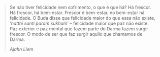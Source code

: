 > Se não tiver felicidade nem sofrimento, o que é que há? Há frescor. Há frescor,
> há bem-estar. Frescor é bem-estar, no bem-estar há felicidade. O Buda disse que
> felicidade maior do que essa não existe, ‘*natthi santi paraṁ sukhaṁ*’ –
> felicidade maior que paz não existe. Paz exterior e paz mental que fazem parte
> do Darma fazem surgir frescor. O modo de ser que faz surgir aquilo que chamamos
> de Darma.
> 
> *Ajahn Liem*
